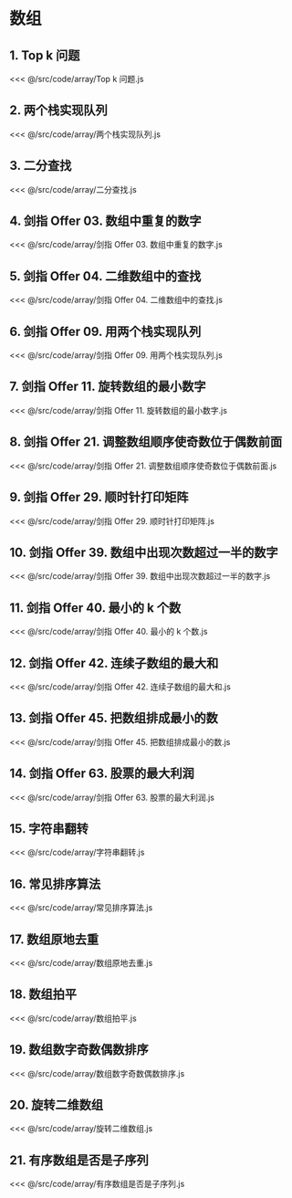 # 数组

## 1. Top k 问题

<<< @/src/code/array/Top k 问题.js

## 2. 两个栈实现队列

<<< @/src/code/array/两个栈实现队列.js

## 3. 二分查找

<<< @/src/code/array/二分查找.js

## 4. 剑指 Offer 03. 数组中重复的数字

<<< @/src/code/array/剑指 Offer 03. 数组中重复的数字.js

## 5. 剑指 Offer 04. 二维数组中的查找

<<< @/src/code/array/剑指 Offer 04. 二维数组中的查找.js

## 6. 剑指 Offer 09. 用两个栈实现队列

<<< @/src/code/array/剑指 Offer 09. 用两个栈实现队列.js

## 7. 剑指 Offer 11. 旋转数组的最小数字

<<< @/src/code/array/剑指 Offer 11. 旋转数组的最小数字.js

## 8. 剑指 Offer 21. 调整数组顺序使奇数位于偶数前面

<<< @/src/code/array/剑指 Offer 21. 调整数组顺序使奇数位于偶数前面.js

## 9. 剑指 Offer 29. 顺时针打印矩阵

<<< @/src/code/array/剑指 Offer 29. 顺时针打印矩阵.js

## 10. 剑指 Offer 39. 数组中出现次数超过一半的数字

<<< @/src/code/array/剑指 Offer 39. 数组中出现次数超过一半的数字.js

## 11. 剑指 Offer 40. 最小的 k 个数

<<< @/src/code/array/剑指 Offer 40. 最小的 k 个数.js

## 12. 剑指 Offer 42. 连续子数组的最大和

<<< @/src/code/array/剑指 Offer 42. 连续子数组的最大和.js

## 13. 剑指 Offer 45. 把数组排成最小的数

<<< @/src/code/array/剑指 Offer 45. 把数组排成最小的数.js

## 14. 剑指 Offer 63. 股票的最大利润

<<< @/src/code/array/剑指 Offer 63. 股票的最大利润.js

## 15. 字符串翻转

<<< @/src/code/array/字符串翻转.js

## 16. 常见排序算法

<<< @/src/code/array/常见排序算法.js

## 17. 数组原地去重

<<< @/src/code/array/数组原地去重.js

## 18. 数组拍平

<<< @/src/code/array/数组拍平.js

## 19. 数组数字奇数偶数排序

<<< @/src/code/array/数组数字奇数偶数排序.js

## 20. 旋转二维数组

<<< @/src/code/array/旋转二维数组.js

## 21. 有序数组是否是子序列

<<< @/src/code/array/有序数组是否是子序列.js